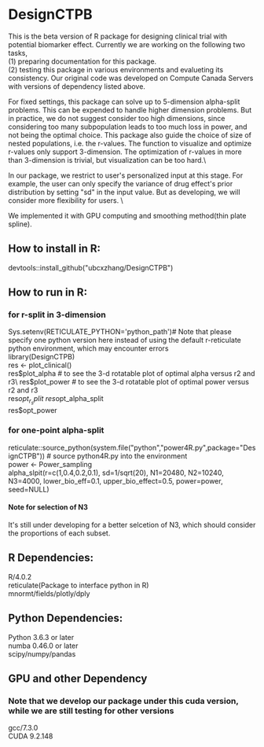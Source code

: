 # DesignCTPB

This is the beta version of R package for designing clinical trial with potential biomarker effect. Currently we are working on the following two tasks,\
  (1) preparing documentation for this package.\
  (2) testing this package in various environments and evalueting its consistency. Our original code was developed on Compute Canada Servers with versions of dependency listed above. 
  
For fixed settings, this package can solve up to 5-dimension alpha-split problems. This can be expended to handle higher dimension problems. But in practice, we do not suggest consider too high dimensions, since considering too many subpopulation leads to too much loss in power, and not being the optimal choice.
This package also guide the choice of size of nested populations, i.e. the r-values. The function to visualize and optimize r-values only support 3-dimension. The optimization of r-values in more than 3-dimension is trivial, but visualization can be too hard.\

In our package, we restrict to user's personalized input at this stage. For example, the user can only specify the variance of drug effect's prior distribution by setting "sd" in the input value. But as developing, we will consider more flexibility for users. \

We implemented it with GPU computing and smoothing method(thin plate spline). 

## How to install in R:

devtools::install_github("ubcxzhang/DesignCTPB")

## How to run in R:

### for r-split in 3-dimension
Sys.setenv(RETICULATE_PYTHON='python_path')# Note that please specify one python version here instead of using the default r-reticulate python environment, which may encounter errors\
library(DesignCTPB)\
res <- plot_clinical()\
res$plot_alpha # to see the 3-d rotatable plot of optimal alpha versus r2 and r3\
res$plot_power # to see the 3-d rotatable plot of optimal power versus r2 and r3\
res$opt_r_split\
res$opt_alpha_split\
res$opt_power

### for one-point alpha-split
reticulate::source_python(system.file("python","power4R.py",package="DesignCTPB")) # source python4R.py into the environment\
power <- Power_sampling\
alpha_slpit(r=c(1,0.4,0.2,0.1), sd=1/sqrt(20), N1=20480, N2=10240, N3=4000, lower_bio_eff=0.1, upper_bio_effect=0.5, power=power, seed=NULL)
#### Note for selection of N3
It's still under developing for a better selcetion of N3, which should consider the proportions of each subset.

## R Dependencies:

R/4.0.2\
reticulate(Package to interface python in R)\
mnormt/fields/plotly/dply

## Python Dependencies:

Python 3.6.3 or later\
numba 0.46.0 or later\
scipy/numpy/pandas

## GPU and other Dependency 
### Note that we develop our package under this cuda version, while we are still testing for other versions

gcc/7.3.0\
CUDA 9.2.148



